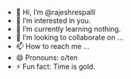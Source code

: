 - 👋 Hi, I’m @rajeshrespalll
- 👀 I’m interested in you.
- 🌱 I’m currently learning nothing.
- 💞️ I’m looking to collaborate on ...
- 📫 How to reach me ...
- 😄 Pronouns: o/ten
- ⚡ Fun fact: Time is gold.

<!---
rajeshrespalll/rajeshrespalll is a ✨ special ✨ repository because its `README.md` (this file) appears on your GitHub profile.
You can click the Preview link to take a look at your changes.
--->
